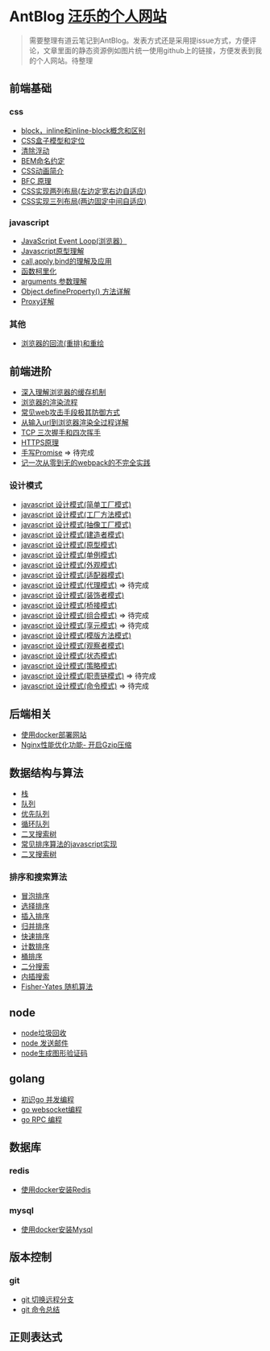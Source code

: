 # AntBlog  [汪乐的个人网站](https://github.com/antbaobao/AntVueBlogFront) 
> 需要整理有道云笔记到AntBlog。发表方式还是采用提issue方式，方便评论，文章里面的静态资源例如图片统一使用github上的链接，方便发表到我的个人网站。待整理
## 前端基础
### css
* [block，inline和inline-block概念和区别](https://github.com/antbaobao/AntBlog/issues/48)
* [CSS盒子模型和定位](https://github.com/antbaobao/AntBlog/issues/7)
* [清除浮动](https://github.com/antbaobao/AntBlog/issues/11)
* [BEM命名约定](https://github.com/antbaobao/AntBlog/issues/10)
* [CSS动画简介](https://github.com/antbaobao/AntBlog/issues/12)
* [BFC 原理](https://github.com/antbaobao/AntBlog/issues/25)
* [CSS实现两列布局(左边定宽右边自适应)](https://github.com/antbaobao/AntBlog/issues/26)
* [CSS实现三列布局(两边固定中间自适应)](https://github.com/antbaobao/AntBlog/issues/27)
### javascript
* [JavaScript Event Loop(浏览器）](https://github.com/antbaobao/AntBlog/issues/13)
* [Javascript原型理解](https://github.com/antbaobao/AntBlog/issues/14)
* [call,apply,bind的理解及应用](https://github.com/antbaobao/AntBlog/issues/15)
* [函数柯里化](https://github.com/antbaobao/AntBlog/issues/16)
* [arguments 参数理解](https://github.com/antbaobao/AntBlog/issues/17)
* [Object.defineProperty() 方法详解](https://github.com/antbaobao/AntBlog/issues/18)
* [Proxy详解](https://github.com/antbaobao/AntBlog/issues/19)
### 其他
* [浏览器的回流(重排)和重绘](https://github.com/antbaobao/AntBlog/issues/9)
## 前端进阶
* [深入理解浏览器的缓存机制](https://github.com/antbaobao/AntBlog/issues/1)
* [浏览器的渲染流程](https://github.com/antbaobao/AntBlog/issues/8)
* [常见web攻击手段极其防御方式](https://github.com/antbaobao/AntBlog/issues/2)
* [从输入url到浏览器渲染全过程详解](https://github.com/antbaobao/AntBlog/issues/3)
* [TCP 三次握手和四次挥手](https://github.com/antbaobao/AntBlog/issues/4)
* [HTTPS原理](https://github.com/antbaobao/AntBlog/issues/5)
* [手写Promise](https://github.com/antbaobao/AntBlog/issues/29) => 待完成
* [记一次从零到无的webpack的不完全实践](https://github.com/antbaobao/AntBlog/issues/49)
### 设计模式
* [javascript 设计模式(简单工厂模式)](https://github.com/antbaobao/AntBlog/issues/21)
* [javascript 设计模式(工厂方法模式)](https://github.com/antbaobao/AntBlog/issues/22)
* [javascript 设计模式(抽像工厂模式)](https://github.com/antbaobao/AntBlog/issues/23)
* [javascript 设计模式(建造者模式)](https://github.com/antbaobao/AntBlog/issues/28)
* [javascript 设计模式(原型模式)](https://github.com/antbaobao/AntBlog/issues/31)
* [javascript 设计模式(单例模式)](https://github.com/antbaobao/AntBlog/issues/32)
* [javascript 设计模式(外观模式)](https://github.com/antbaobao/AntBlog/issues/33)
* [javascript 设计模式(适配器模式)](https://github.com/antbaobao/AntBlog/issues/34)
* [javascript 设计模式(代理模式)](#)  => 待完成
* [javascript 设计模式(装饰者模式)](https://github.com/antbaobao/AntBlog/issues/35)
* [javascript 设计模式(桥接模式)](https://github.com/antbaobao/AntBlog/issues/36)
* [javascript 设计模式(组合模式)](#)  => 待完成
* [javascript 设计模式(享元模式)](#)  => 待完成
* [javascript 设计模式(模版方法模式)](https://github.com/antbaobao/AntBlog/issues/40)
* [javascript 设计模式(观察者模式)](https://github.com/antbaobao/AntBlog/issues/24)
* [javascript 设计模式(状态模式)](https://github.com/antbaobao/AntBlog/issues/41)
* [javascript 设计模式(策略模式)](https://github.com/antbaobao/AntBlog/issues/45)
* [javascript 设计模式(职责链模式)](#) => 待完成
* [javascript 设计模式(命令模式)](#) => 待完成
## 后端相关
* [使用docker部署网站](https://github.com/antbaobao/AntBlog/issues/20)
* [Nginx性能优化功能- 开启Gzip压缩](https://github.com/antbaobao/AntBlog/issues/51)
## 数据结构与算法
* [栈](https://github.com/antbaobao/AntBlog/issues/52)
* [队列](https://github.com/antbaobao/AntBlog/issues/53)
* [优先队列 ](https://github.com/antbaobao/AntBlog/issues/54)
* [循环队列](https://github.com/antbaobao/AntBlog/issues/55)
* [二叉搜索树](https://github.com/antbaobao/AntBlog/issues/57)
* [常见排序算法的javascript实现](https://github.com/antbaobao/AntBlog/issues/6)
* [二叉搜索树](https://github.com/antbaobao/AntBlog/issues/30)
### 排序和搜索算法
* [冒泡排序](https://github.com/antbaobao/AntBlog/issues/58)
* [选择排序](https://github.com/antbaobao/AntBlog/issues/59)
* [插入排序](https://github.com/antbaobao/AntBlog/issues/60)
* [归并排序](https://github.com/antbaobao/AntBlog/issues/61)
* [快速排序](https://github.com/antbaobao/AntBlog/issues/62)
* [计数排序](https://github.com/antbaobao/AntBlog/issues/66)
* [桶排序](https://github.com/antbaobao/AntBlog/issues/67)
* [二分搜索](https://github.com/antbaobao/AntBlog/issues/63)
* [内插搜索](https://github.com/antbaobao/AntBlog/issues/64)
* [Fisher-Yates 随机算法](https://github.com/antbaobao/AntBlog/issues/65)
## node
* [node垃圾回收](https://github.com/antbaobao/AntBlog/issues/37)
* [node 发送邮件](https://github.com/antbaobao/AntBlog/issues/43)
* [node生成图形验证码](https://github.com/antbaobao/AntBlog/issues/44)
## golang
* [初识go 并发编程](https://github.com/antbaobao/AntBlog/issues/38)
* [go websocket编程](https://github.com/antbaobao/AntBlog/issues/39)
* [go RPC 编程](https://github.com/antbaobao/AntBlog/issues/46)
## 数据库
### redis
* [使用docker安装Redis](https://github.com/antbaobao/AntBlog/issues/42)
### mysql
* [使用docker安装Mysql](https://github.com/antbaobao/AntBlog/issues/50)
## 版本控制
### git
* [git 切换远程分支](https://github.com/antbaobao/AntBlog/issues/47)
* [git 命令总结](https://github.com/antbaobao/AntBlog/issues/56)
## 正则表达式

